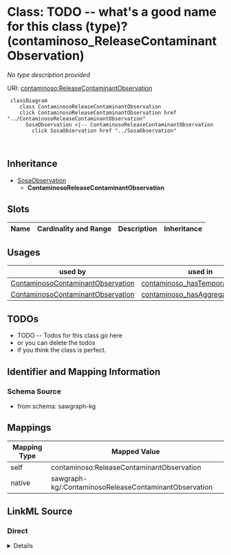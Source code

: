 

# Class: TODO -- what's a good name for this class (type)? (contaminoso_ReleaseContaminantObservation)


_No type description provided_





URI: [contaminoso:ReleaseContaminantObservation](http://sawgraph.spatialai.org/v1/contaminoso#ReleaseContaminantObservation)






```mermaid
 classDiagram
    class ContaminosoReleaseContaminantObservation
    click ContaminosoReleaseContaminantObservation href "../ContaminosoReleaseContaminantObservation"
      SosaObservation <|-- ContaminosoReleaseContaminantObservation
        click SosaObservation href "../SosaObservation"
      
      
```





## Inheritance
* [SosaObservation](../classes/SosaObservation.md)
    * **ContaminosoReleaseContaminantObservation**



## Slots

| Name | Cardinality and Range | Description | Inheritance |
| ---  | --- | --- | --- |





## Usages

| used by | used in | type | used |
| ---  | --- | --- | --- |
| [ContaminosoContaminantObservation](../classes/ContaminosoContaminantObservation.md) | [contaminoso_hasTemporalCoverage](../slots/contaminoso_hasTemporalCoverage.md) | domain | [ContaminosoReleaseContaminantObservation](../classes/ContaminosoReleaseContaminantObservation.md) |
| [ContaminosoContaminantObservation](../classes/ContaminosoContaminantObservation.md) | [contaminoso_hasAggregationPeriod](../slots/contaminoso_hasAggregationPeriod.md) | domain | [ContaminosoReleaseContaminantObservation](../classes/ContaminosoReleaseContaminantObservation.md) |






## TODOs

* TODO -- Todos for this class go here
* or you can delete the todos
* if you think the class is perfect.

## Identifier and Mapping Information







### Schema Source


* from schema: sawgraph-kg




## Mappings

| Mapping Type | Mapped Value |
| ---  | ---  |
| self | contaminoso:ReleaseContaminantObservation |
| native | sawgraph-kg/:ContaminosoReleaseContaminantObservation |







## LinkML Source

<!-- TODO: investigate https://stackoverflow.com/questions/37606292/how-to-create-tabbed-code-blocks-in-mkdocs-or-sphinx -->

### Direct

<details>
```yaml
name: contaminoso_ReleaseContaminantObservation
description: No type description provided
title: TODO -- what's a good name for this class (type)?
todos:
- TODO -- Todos for this class go here
- or you can delete the todos
- if you think the class is perfect.
notes:
- Class with 733 occurences.
from_schema: sawgraph-kg
rank: 1000
is_a: sosa_Observation
class_uri: contaminoso:ReleaseContaminantObservation

```
</details>

### Induced

<details>
```yaml
name: contaminoso_ReleaseContaminantObservation
description: No type description provided
title: TODO -- what's a good name for this class (type)?
todos:
- TODO -- Todos for this class go here
- or you can delete the todos
- if you think the class is perfect.
notes:
- Class with 733 occurences.
from_schema: sawgraph-kg
rank: 1000
is_a: sosa_Observation
class_uri: contaminoso:ReleaseContaminantObservation

```
</details>